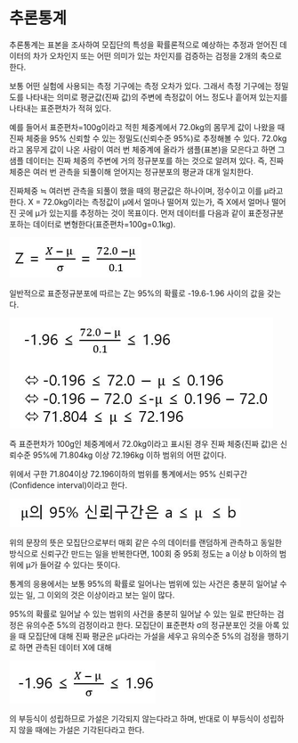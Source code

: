 # 추론통계

추론통계는 표본을 조사하여 모집단의 특성을 확률론적으로 예상하는 추정과 얻어진 데이터의 차가 오차인지 또는 어떤 의미가 있는 차인지를 검증하는 검정을 2개의 축으로 한다.

보통 어떤 실험에 사용되는 측정 기구에는 측정 오차가 있다. 그래서 측정 기구에는 정밀도를 나타내는 의미로 평균값(진짜 값)의 주변에 측정값이 어느 정도나 흩어져 있는지를 나타내는 표준편차가 적혀 있다.

예를 들어서 표준편차=100g이라고 적힌 체중계에서 72.0kg의 몸무게 값이 나왔을 때 진짜 체중을 95% 신뢰할 수 있는 정밀도(신뢰수준 95%)로 추정해볼 수 있다. 72.0kg라고 몸무게 값이 나온 사람이 여러 번 체중계에 올라가 샘플(표본)을 모은다고 하면 그 샘플 데이터는 진짜 체중의 주변에 거의 정규분포를 하는 것으로 알려져 있다. 즉, 진짜 체중은 여러 번 관측을 되풀이해 얻어지는 정규분포의 평균과 대개 일치한다. 

진짜체중 ≒ 여러번 관측을 되풀이 했을 때의 평균값은 하나이며, 정수이고 이를 μ라고 한다. X = 72.0kg이라는 측정값이 μ에서 얼마나 떨어져 있는가, 즉 X에서 얼머나 떨어진 곳에 μ가 있는지를 추정하는 것이 목표이다. 먼저 데이터를 다음과 같이 표준정규분포하는 데이터로 변형한다(표준편차=100g=0.1kg).  

![](./Figure/Inferential_Statistics1.JPG)

일반적으로 표준정규분포에 따르는 Z는 95%의 확률로 -19.6-1.96 사이의 값을 갖는다. 

![](./Figure/Inferential_Statistics2.JPG)

즉 표준편차가 100g인 체중계에서 72.0kg이라고 표시된 경우 진짜 체중(진짜 값)은 신뢰수준 95%에 71.804kg 이상 72.196kg 이하 범위의 어떤 값이다. 

위에서 구한 71.804이상 72.196이하의 범위를 통계에서는 95% 신뢰구간(Confidence interval)이라고 한다.   

![](./Figure/Inferential_Statistics3.JPG)

위의 문장의 뜻은 모집단으로부터 매회 같은 수의 데이터를 랜덤하게 관측하고 동일한 방식으로 신뢰구간 만드는 일을 반복한다면, 100회 중 95회 정도는 a 이상 b 이하의 범위에 μ가 들어갈 수 있다는 뜻이다. 

통계의 응용에서는 보통 95%의 확률로 일어나는 범위에 있는 사건은 충분히 일어날 수 있는 일, 그 이외의 것은 이상이라고 보는 일이 많다.

95%의 확률로 일어날 수 있는 범위의 사건을 충분히 일어날 수 있는 일로 판단하는 검정은 유의수준 5%의 검정이라고 한다. 모집단이 표준편차 σ의 정규분포인 것을 아록 있을 때 모집단에 대해 진짜 평균은 μ다라는 가설을 세우고 유의수준 5%의 검정을 행하기로 하면 관측된 데이터 X에 대해

![](./Figure/Inferential_Statistics4.JPG)

의 부등식이 성립하므로 가설은 기각되지 않는다라고 하며, 반대로 이 부등식이 성립하지 않을 때에는 가설은 기각된다라고 한다. 